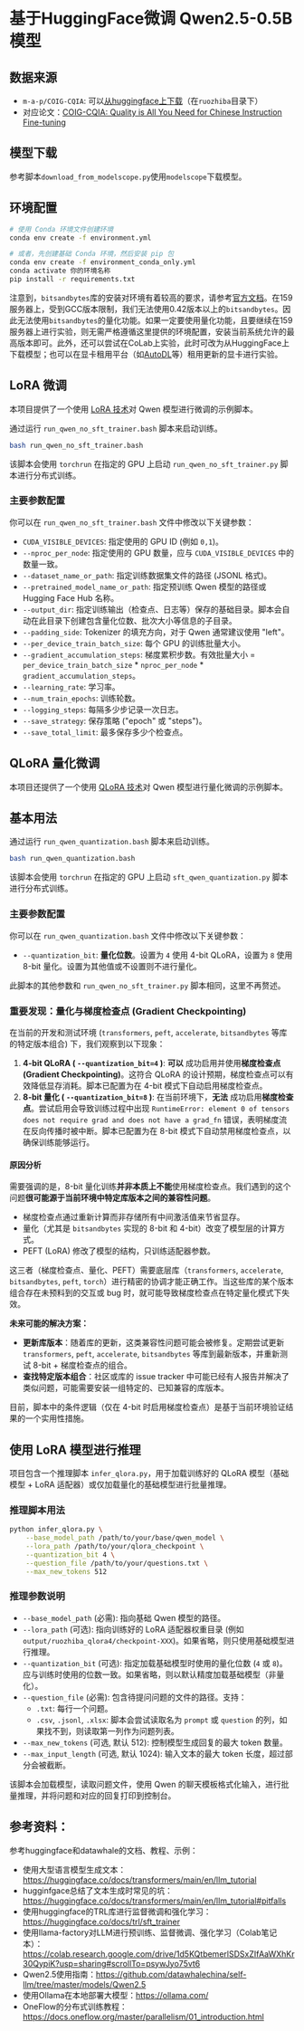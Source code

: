# 基于HuggingFace微调 Qwen2.5-0.5B模型

## 数据来源

- `m-a-p/COIG-CQIA`: 可以[从huggingface上下载](https://huggingface.co/datasets/m-a-p/COIG-CQIA)（在`ruozhiba`目录下）
- 对应论文：[COIG-CQIA: Quality is All You Need for Chinese Instruction Fine-tuning](https://arxiv.org/abs/2403.18058)

## 模型下载

参考脚本`download_from_modelscope.py`使用`modelscope`下载模型。

## 环境配置

```bash
# 使用 Conda 环境文件创建环境
conda env create -f environment.yml

# 或者，先创建基础 Conda 环境，然后安装 pip 包
conda env create -f environment_conda_only.yml
conda activate 你的环境名称
pip install -r requirements.txt
```

注意到，`bitsandbytes`库的安装对环境有着较高的要求，请参考[官方文档](https://huggingface.co/docs/bitsandbytes/main/installation)。在159服务器上，受到GCC版本限制，我们无法使用0.42版本以上的`bitsandbytes`。因此无法使用`bitsandbytes`的量化功能。如果一定要使用量化功能，且要继续在159服务器上进行实验，则无需严格遵循这里提供的环境配置，安装当前系统允许的最高版本即可。此外，还可以尝试在CoLab上实验，此时可改为从HuggingFace上下载模型；也可以在显卡租用平台（如[AutoDL](https://autodl.com/)等）租用更新的显卡进行实验。

## LoRA 微调

本项目提供了一个使用 [LoRA 技术](https://arxiv.org/abs/2106.09685)对 Qwen 模型进行微调的示例脚本。

通过运行 `run_qwen_no_sft_trainer.bash` 脚本来启动训练。

```bash
bash run_qwen_no_sft_trainer.bash
```

该脚本会使用 `torchrun` 在指定的 GPU 上启动 `run_qwen_no_sft_trainer.py` 脚本进行分布式训练。

### 主要参数配置

你可以在 `run_qwen_no_sft_trainer.bash` 文件中修改以下关键参数：

*   `CUDA_VISIBLE_DEVICES`: 指定使用的 GPU ID (例如 `0,1`)。
*   `--nproc_per_node`: 指定使用的 GPU 数量，应与 `CUDA_VISIBLE_DEVICES` 中的数量一致。
*   `--dataset_name_or_path`: 指定训练数据集文件的路径 (JSONL 格式)。
*   `--pretrained_model_name_or_path`: 指定预训练 Qwen 模型的路径或 Hugging Face Hub 名称。
*   `--output_dir`: 指定训练输出（检查点、日志等）保存的基础目录。脚本会自动在此目录下创建包含量化位数、批次大小等信息的子目录。
*   `--padding_side`: Tokenizer 的填充方向，对于 Qwen 通常建议使用 "left"。
*   `--per_device_train_batch_size`: 每个 GPU 的训练批量大小。
*   `--gradient_accumulation_steps`: 梯度累积步数。有效批量大小 = `per_device_train_batch_size` * `nproc_per_node` * `gradient_accumulation_steps`。
*   `--learning_rate`: 学习率。
*   `--num_train_epochs`: 训练轮数。
*   `--logging_steps`: 每隔多少步记录一次日志。
*   `--save_strategy`: 保存策略 ("epoch" 或 "steps")。
*   `--save_total_limit`: 最多保存多少个检查点。

## QLoRA 量化微调

本项目还提供了一个使用 [QLoRA 技术](https://arxiv.org/abs/2305.14314)对 Qwen 模型进行量化微调的示例脚本。

## 基本用法

通过运行 `run_qwen_quantization.bash` 脚本来启动训练。

```bash
bash run_qwen_quantization.bash
```

该脚本会使用 `torchrun` 在指定的 GPU 上启动 `sft_qwen_quantization.py` 脚本进行分布式训练。

### 主要参数配置

你可以在 `run_qwen_quantization.bash` 文件中修改以下关键参数：

*   `--quantization_bit`: **量化位数**。设置为 `4` 使用 4-bit QLoRA，设置为 `8` 使用 8-bit 量化。设置为其他值或不设置则不进行量化。

此脚本的其他参数和 `run_qwen_no_sft_trainer.py` 脚本相同，这里不再赘述。

### 重要发现：量化与梯度检查点 (Gradient Checkpointing)

在当前的开发和测试环境 (`transformers`, `peft`, `accelerate`, `bitsandbytes` 等库的特定版本组合) 下，我们观察到以下现象：

1.  **4-bit QLoRA ( `--quantization_bit=4` )**: **可以** 成功启用并使用**梯度检查点 (Gradient Checkpointing)**。这符合 QLoRA 的设计预期，梯度检查点可以有效降低显存消耗。脚本已配置为在 4-bit 模式下自动启用梯度检查点。
2.  **8-bit 量化 ( `--quantization_bit=8` )**: 在当前环境下，**无法** 成功启用**梯度检查点**。尝试启用会导致训练过程中出现 `RuntimeError: element 0 of tensors does not require grad and does not have a grad_fn` 错误，表明梯度流在反向传播时被中断。脚本已配置为在 8-bit 模式下自动禁用梯度检查点，以确保训练能够运行。

#### 原因分析

需要强调的是，8-bit 量化训练**并非本质上不能**使用梯度检查点。我们遇到的这个问题**很可能源于当前环境中特定库版本之间的兼容性问题**。

*   梯度检查点通过重新计算而非存储所有中间激活值来节省显存。
*   量化（尤其是 `bitsandbytes` 实现的 8-bit 和 4-bit）改变了模型层的计算方式。
*   PEFT (LoRA) 修改了模型的结构，只训练适配器参数。

这三者（梯度检查点、量化、PEFT）需要底层库（`transformers`, `accelerate`, `bitsandbytes`, `peft`, `torch`）进行精密的协调才能正确工作。当这些库的某个版本组合存在未预料到的交互或 bug 时，就可能导致梯度检查点在特定量化模式下失效。

**未来可能的解决方案：**

*   **更新库版本**：随着库的更新，这类兼容性问题可能会被修复。定期尝试更新 `transformers`, `peft`, `accelerate`, `bitsandbytes` 等库到最新版本，并重新测试 8-bit + 梯度检查点的组合。
*   **查找特定版本组合**：社区或库的 issue tracker 中可能已经有人报告并解决了类似问题，可能需要安装一组特定的、已知兼容的库版本。

目前，脚本中的条件逻辑（仅在 4-bit 时启用梯度检查点）是基于当前环境验证结果的一个实用性措施。 

## 使用 LoRA 模型进行推理

项目包含一个推理脚本 `infer_qlora.py`，用于加载训练好的 QLoRA 模型（基础模型 + LoRA 适配器）或仅加载量化的基础模型进行批量推理。

### 推理脚本用法

```bash
python infer_qlora.py \
    --base_model_path /path/to/your/base/qwen_model \
    --lora_path /path/to/your/qlora_checkpoint \
    --quantization_bit 4 \
    --question_file /path/to/your/questions.txt \
    --max_new_tokens 512
```

### 推理参数说明

*   `--base_model_path` (必需): 指向基础 Qwen 模型的路径。
*   `--lora_path` (可选): 指向训练好的 LoRA 适配器权重目录 (例如 `output/ruozhiba_qlora4/checkpoint-XXX`)。如果省略，则只使用基础模型进行推理。
*   `--quantization_bit` (可选): 指定加载基础模型时使用的量化位数 (`4` 或 `8`)。应与训练时使用的位数一致。如果省略，则以默认精度加载基础模型（非量化）。
*   `--question_file` (必需): 包含待提问问题的文件的路径。支持：
    *   `.txt`: 每行一个问题。
    *   `.csv`, `.jsonl`, `.xlsx`: 脚本会尝试读取名为 `prompt` 或 `question` 的列，如果找不到，则读取第一列作为问题列表。
*   `--max_new_tokens` (可选, 默认 512): 控制模型生成回复的最大 token 数量。
*   `--max_input_length` (可选, 默认 1024): 输入文本的最大 token 长度，超过部分会被截断。

该脚本会加载模型，读取问题文件，使用 Qwen 的聊天模板格式化输入，进行批量推理，并将问题和对应的回复打印到控制台。 


## 参考资料：
参考huggingface和datawhale的文档、教程、示例：
- 使用大型语言模型生成文本：https://huggingface.co/docs/transformers/main/en/llm_tutorial
- hugginfgace总结了文本生成时常见的坑：https://huggingface.co/docs/transformers/main/en/llm_tutorial#pitfalls
- 使用huggingface的TRL库进行监督微调和强化学习：https://huggingface.co/docs/trl/sft_trainer
- 使用llama-factory对LLM进行预训练、监督微调、强化学习（Colab笔记本）：https://colab.research.google.com/drive/1d5KQtbemerlSDSxZIfAaWXhKr30QypiK?usp=sharing#scrollTo=psywJyo75vt6
- Qwen2.5使用指南：https://github.com/datawhalechina/self-llm/tree/master/models/Qwen2.5
- 使用Ollama在本地部署大模型：https://ollama.com/
- OneFlow的分布式训练教程：https://docs.oneflow.org/master/parallelism/01_introduction.html